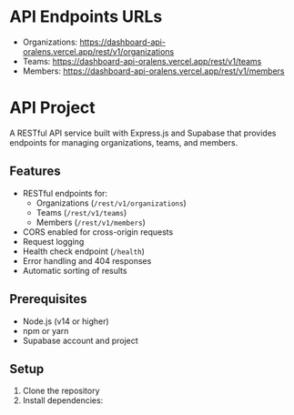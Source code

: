 # API Endpoints URLs

- Organizations: https://dashboard-api-oralens.vercel.app/rest/v1/organizations
- Teams: https://dashboard-api-oralens.vercel.app/rest/v1/teams
- Members: https://dashboard-api-oralens.vercel.app/rest/v1/members

# API Project

A RESTful API service built with Express.js and Supabase that provides endpoints for managing organizations, teams, and members.

## Features

- RESTful endpoints for:
  - Organizations (`/rest/v1/organizations`)
  - Teams (`/rest/v1/teams`)
  - Members (`/rest/v1/members`)
- CORS enabled for cross-origin requests
- Request logging
- Health check endpoint (`/health`)
- Error handling and 404 responses
- Automatic sorting of results

## Prerequisites

- Node.js (v14 or higher)
- npm or yarn
- Supabase account and project

## Setup

1. Clone the repository
2. Install dependencies:
